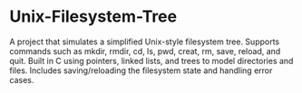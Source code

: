 # Unix-Filesystem-Tree
A project that simulates a simplified Unix-style filesystem tree. Supports commands such as mkdir, rmdir, cd, ls, pwd, creat, rm, save, reload, and quit. Built in C using pointers, linked lists, and trees to model directories and files. Includes saving/reloading the filesystem state and handling error cases.
